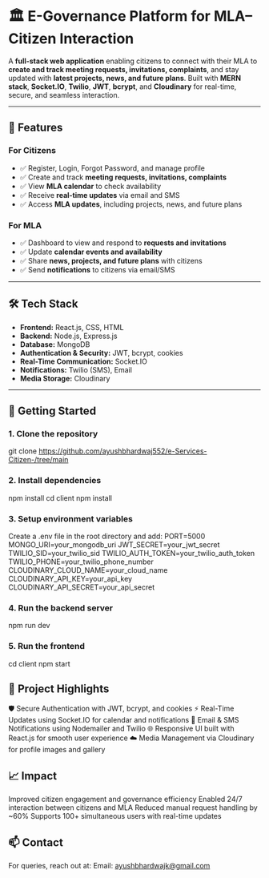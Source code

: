 # 🏛️ E-Governance Platform for MLA–Citizen Interaction

A **full-stack web application** enabling citizens to connect with their MLA to **create and track meeting requests, invitations, complaints**, and stay updated with **latest projects, news, and future plans**. Built with **MERN stack**, **Socket.IO**, **Twilio**, **JWT**, **bcrypt**, and **Cloudinary** for real-time, secure, and seamless interaction.

---

## 🌟 Features

### For Citizens
- ✅ Register, Login, Forgot Password, and manage profile  
- ✅ Create and track **meeting requests, invitations, complaints**  
- ✅ View **MLA calendar** to check availability  
- ✅ Receive **real-time updates** via email and SMS  
- ✅ Access **MLA updates**, including projects, news, and future plans  

### For MLA
- ✅ Dashboard to view and respond to **requests and invitations**  
- ✅ Update **calendar events and availability**  
- ✅ Share **news, projects, and future plans** with citizens  
- ✅ Send **notifications** to citizens via email/SMS  

---

## 🛠️ Tech Stack

- **Frontend:** React.js, CSS, HTML  
- **Backend:** Node.js, Express.js  
- **Database:** MongoDB  
- **Authentication & Security:** JWT, bcrypt, cookies  
- **Real-Time Communication:** Socket.IO  
- **Notifications:** Twilio (SMS), Email  
- **Media Storage:** Cloudinary  

---

## 🚀 Getting Started

### 1. Clone the repository
git clone https://github.com/ayushbhardwaj552/e-Services-Citizen-/tree/main

### 2. Install dependencies
npm install
cd client
npm install

### 3. Setup environment variables
Create a .env file in the root directory and add:
PORT=5000
MONGO_URI=your_mongodb_uri
JWT_SECRET=your_jwt_secret
TWILIO_SID=your_twilio_sid
TWILIO_AUTH_TOKEN=your_twilio_auth_token
TWILIO_PHONE=your_twilio_phone_number
CLOUDINARY_CLOUD_NAME=your_cloud_name
CLOUDINARY_API_KEY=your_api_key
CLOUDINARY_API_SECRET=your_api_secret

### 4. Run the backend server
npm run dev

### 5. Run the frontend
cd client
npm start


## 📌 Project Highlights

🛡️ Secure Authentication with JWT, bcrypt, and cookies
⚡ Real-Time Updates using Socket.IO for calendar and notifications
📧 Email & SMS Notifications using Nodemailer and Twilio
🌐 Responsive UI built with React.js for smooth user experience
☁️ Media Management via Cloudinary for profile images and gallery


## 📈 Impact

Improved citizen engagement and governance efficiency
Enabled 24/7 interaction between citizens and MLA
Reduced manual request handling by ~60%
Supports 100+ simultaneous users with real-time updates

## 📫 Contact
For queries, reach out at:
Email: ayushbhardwajk@gmail.com

